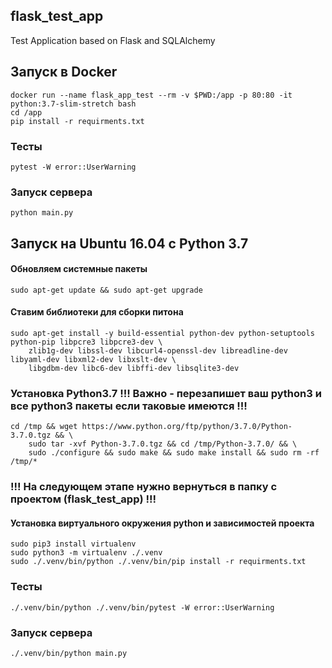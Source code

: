 ## flask_test_app
Test Application based on Flask and SQLAlchemy

## Запуск в Docker
```
docker run --name flask_app_test --rm -v $PWD:/app -p 80:80 -it python:3.7-slim-stretch bash
cd /app
pip install -r requirments.txt
```

### Тесты
`pytest -W error::UserWarning`

### Запуск сервера
`python main.py`

## Запуск на Ubuntu 16.04 с Python 3.7

#### Обновляем системные пакеты
`sudo apt-get update && sudo apt-get upgrade`

#### Ставим библиотеки для сборки питона
```
sudo apt-get install -y build-essential python-dev python-setuptools python-pip libpcre3 libpcre3-dev \
    zlib1g-dev libssl-dev libcurl4-openssl-dev libreadline-dev libyaml-dev libxml2-dev libxslt-dev \
    libgdbm-dev libc6-dev libffi-dev libsqlite3-dev
```

### Установка Python3.7 !!! Важно - перезапишет ваш python3 и все python3 пакеты если таковые имеются !!!
```
cd /tmp && wget https://www.python.org/ftp/python/3.7.0/Python-3.7.0.tgz && \
    sudo tar -xvf Python-3.7.0.tgz && cd /tmp/Python-3.7.0/ && \
    sudo ./configure && sudo make && sudo make install && sudo rm -rf /tmp/*
```

### !!! На следующем этапе нужно вернуться в папку с проектом (flask_test_app) !!!
#### Установка виртуального окружения python и зависимостей проекта
```
sudo pip3 install virtualenv
sudo python3 -m virtualenv ./.venv
sudo ./.venv/bin/python ./.venv/bin/pip install -r requirments.txt
```

### Тесты
`./.venv/bin/python ./.venv/bin/pytest -W error::UserWarning`

### Запуск сервера
`./.venv/bin/python main.py`
